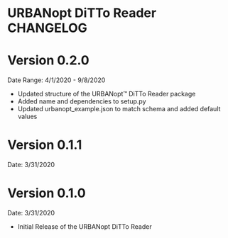 # URBANopt DiTTo Reader CHANGELOG

# Version 0.2.0

Date Range: 4/1/2020 - 9/8/2020

- Updated structure of the URBANopt™ DiTTo Reader package
- Added name and dependencies to setup.py
- Updated urbanopt_example.json to match schema and added default values

# Version 0.1.1

Date: 3/31/2020

# Version 0.1.0

Date: 3/31/2020

- Initial Release of the URBANopt DiTTo Reader